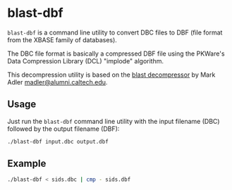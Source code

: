 blast-dbf
=========

`blast-dbf` is a command line utility to convert DBC files to DBF (file format from the XBASE family of databases).

The DBC file format is basically a compressed DBF file using the PKWare's Data Compression Library (DCL) "implode" algorithm.

This decompression utility is based on the [blast decompressor](https://github.com/madler/zlib/tree/master/contrib/blast) by Mark Adler <madler@alumni.caltech.edu>.

## Usage


Just run the `blast-dbf` command line utility with the input filename (DBC) followed by the output filename (DBF):

```bash
./blast-dbf input.dbc output.dbf
```

## Example

```bash
./blast-dbf < sids.dbc | cmp - sids.dbf
```
